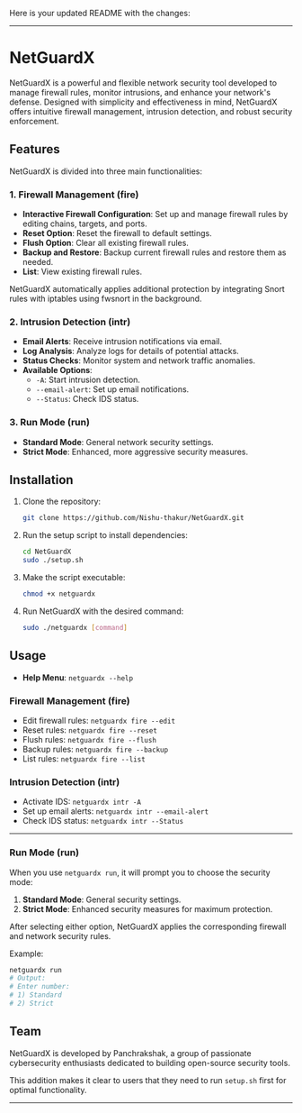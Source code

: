 Here is your updated README with the changes:

---

# NetGuardX

NetGuardX is a powerful and flexible network security tool developed to manage firewall rules, monitor intrusions, and enhance your network's defense. Designed with simplicity and effectiveness in mind, NetGuardX offers intuitive firewall management, intrusion detection, and robust security enforcement.

## Features

NetGuardX is divided into three main functionalities:

### 1. Firewall Management (fire)
- **Interactive Firewall Configuration**: Set up and manage firewall rules by editing chains, targets, and ports.
- **Reset Option**: Reset the firewall to default settings.
- **Flush Option**: Clear all existing firewall rules.
- **Backup and Restore**: Backup current firewall rules and restore them as needed.
- **List**: View existing firewall rules.

NetGuardX automatically applies additional protection by integrating Snort rules with iptables using fwsnort in the background.

### 2. Intrusion Detection (intr)
- **Email Alerts**: Receive intrusion notifications via email.
- **Log Analysis**: Analyze logs for details of potential attacks.
- **Status Checks**: Monitor system and network traffic anomalies.
- **Available Options**:
  - `-A`: Start intrusion detection.
  - `--email-alert`: Set up email notifications.
  - `--Status`: Check IDS status.

### 3. Run Mode (run)
- **Standard Mode**: General network security settings.
- **Strict Mode**: Enhanced, more aggressive security measures.

## Installation

1. Clone the repository:

   ```bash
   git clone https://github.com/Nishu-thakur/NetGuardX.git
   ```

2. Run the setup script to install dependencies:

   ```bash
   cd NetGuardX
   sudo ./setup.sh
   ```

3. Make the script executable:

   ```bash
   chmod +x netguardx
   ```

4. Run NetGuardX with the desired command:

   ```bash
   sudo ./netguardx [command]
   ```

## Usage

- **Help Menu**: `netguardx --help`
  
### Firewall Management (fire)

- Edit firewall rules: `netguardx fire --edit`
- Reset rules: `netguardx fire --reset`
- Flush rules: `netguardx fire --flush`
- Backup rules: `netguardx fire --backup`
- List rules: `netguardx fire --list`

### Intrusion Detection (intr)
- Activate IDS: `netguardx intr -A`
- Set up email alerts: `netguardx intr --email-alert`
- Check IDS status: `netguardx intr --Status`

---

### Run Mode (run)
When you use `netguardx run`, it will prompt you to choose the security mode:
1. **Standard Mode**: General security settings.
2. **Strict Mode**: Enhanced security measures for maximum protection.

After selecting either option, NetGuardX applies the corresponding firewall and network security rules.

Example:
```bash
netguardx run
# Output:
# Enter number:
# 1) Standard
# 2) Strict
```


## Team

NetGuardX is developed by Panchrakshak, a group of passionate cybersecurity enthusiasts dedicated to building open-source security tools.

This addition makes it clear to users that they need to run `setup.sh` first for optimal functionality.

---
